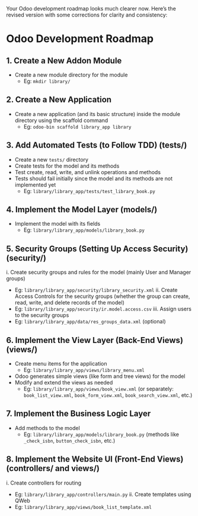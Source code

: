 Your Odoo development roadmap looks much clearer now. Here’s the revised version with some corrections for clarity and consistency:

# Odoo Development Roadmap

## 1. Create a New Addon Module
- Create a new module directory for the module
  - Eg: `mkdir library/`

## 2. Create a New Application
- Create a new application (and its basic structure) inside the module directory using the scaffold command
  - Eg: `odoo-bin scaffold library_app library`

## 3. Add Automated Tests (to Follow TDD) (tests/)
- Create a new `tests/` directory
- Create tests for the model and its methods
- Test create, read, write, and unlink operations and methods
- Tests should fail initially since the model and its methods are not implemented yet
  - Eg: `library/library_app/tests/test_library_book.py`

## 4. Implement the Model Layer (models/)
- Implement the model with its fields
  - Eg: `library/library_app/models/library_book.py`

## 5. Security Groups (Setting Up Access Security) (security/)
i. Create security groups and rules for the model (mainly User and Manager groups)
   - Eg: `library/library_app/security/library_security.xml`
ii. Create Access Controls for the security groups (whether the group can create, read, write, and delete records of the model)
   - Eg: `library/library_app/security/ir.model.access.csv`
iii. Assign users to the security groups
   - Eg: `library/library_app/data/res_groups_data.xml` (optional)

## 6. Implement the View Layer (Back-End Views) (views/)
- Create menu items for the application
  - Eg: `library/library_app/views/library_menu.xml`
- Odoo generates simple views (like form and tree views) for the model
- Modify and extend the views as needed
  - Eg: `library/library_app/views/book_view.xml` (or separately: `book_list_view.xml`, `book_form_view.xml`, `book_search_view.xml`, etc.)

## 7. Implement the Business Logic Layer
- Add methods to the model
  - Eg: `library/library_app/models/library_book.py` (methods like `_check_isbn`, `button_check_isbn`, etc.)

## 8. Implement the Website UI (Front-End Views) (controllers/ and views/)
i. Create controllers for routing
   - Eg: `library/library_app/controllers/main.py`
ii. Create templates using QWeb
   - Eg: `library/library_app/views/book_list_template.xml`